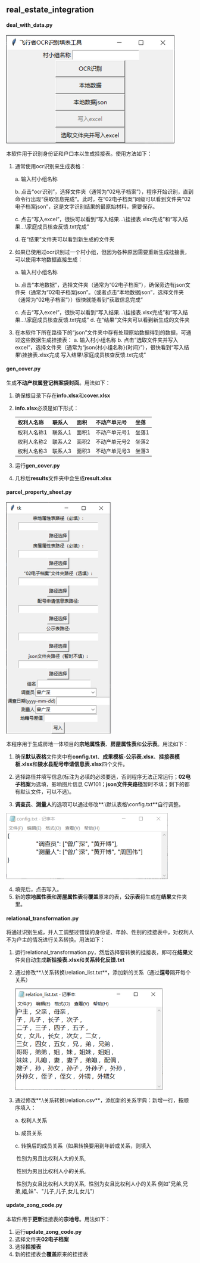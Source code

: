 ## real_estate_integration

#### deal_with_data.py

![deal_with_data](.\pictures\deal_with_data.PNG)



本软件用于识别身份证和户口本以生成挂接表。使用方法如下：

1. 通常使用ocr识别来生成表格：

   a. 输入村小组名称

   b. 点击“ocr识别”，选择文件夹（通常为“02电子档案”），程序开始识别，直到命令行出现“获取信息完成”。此时，在“02电子档案”同级可以看到文件夹“02电子档案json”，这是文字识别结果的最原始材料，需要保存。

   c. 点击“写入excel”，很快可以看到“写入结果\...\挂接表.xlsx完成”和“写入结果\...\家庭成员核查反馈.txt完成”

   d. 在“结果”文件夹可以看到新生成的文件夹

2. 如果已使用过ocr识别过一个村小组，但因为各种原因需要重新生成挂接表，可以使用本地数据直接生成：

   a. 输入村小组名称 

   b. 点击“本地数据”，选择文件夹（通常为“02电子档案”），确保旁边有json文件夹（通常为“02电子档案json”。（或者点击“本地数据json”，选择文件夹（通常为“02电子档案”））很快就能看到“获取信息完成”

   c. 点击“写入excel”，很快可以看到“写入结果\...\挂接表.xlsx完成”和“写入结果\...\家庭成员核查反馈.txt完成”
   d. 在“结果”文件夹可以看到新生成的文件夹

3. 在本软件下所在路径下的“json”文件夹中存有处理原始数据得到的数据，可通过这些数据生成挂接表：
   a. 输入村小组名称 
   b. 点击“选取文件夹并写入excel”，选择文件夹（通常为“json\{村小组名称}{时间}”），很快看到“写入结果\挂接表.xlsx完成 写入结果\家庭成员核查反馈.txt完成”



#### gen_cover.py

生成**不动产权属登记档案袋封面**。用法如下：

1. 确保根目录下存在**info.xlsx**和**cover.xlsx**

2. **info.xlsx**必须是如下形式：

   | 权利人名称  | 联系人  | 面积  | 不动产单元号  | 坐落  |
   | ----------- | ------- | ----- | ------------- | ----- |
   | 权利人名称1 | 联系人1 | 面积1 | 不动产单元号1 | 坐落1 |
   | 权利人名称2 | 联系人2 | 面积2 | 不动产单元号2 | 坐落2 |
   | 权利人名称3 | 联系人3 | 面积3 | 不动产单元号3 | 坐落3 |

3. 运行**gen_cover.py**

4. 几秒后**results**文件夹中会生成**result.xlsx**



#### parcel_property_sheet.py

<img src=".\pictures\parcel_property_sheet.PNG" alt="parcel_property_sheet.py" style="zoom:80%;" />

本程序用于生成房地一体项目的**宗地属性表**、**房屋属性表**和**公示表**。用法如下：

1. 确保**默认表格**文件夹中有**config.txt**、**成果模板-公示表.xlsx**、**挂接表模板.xlsx**和**陵水县配号申请信息表.xlsx**四个文件。

2. 选择路径并填写信息(标注为必填的必须要选，否则程序无法正常运行；**02电子档案**为选填，影响图片信息 CW101；**json文件夹路径**暂时不填；剩下的都有默认文件，可以不选)。

3. **调查员**、**测量人**的选项可以通过修改**.\默认表格\config.txt**自行调整。

<img src=".\pictures\config.PNG" alt="config.txt" style="zoom:80%;" />

4. 填完后，点击写入。
5. 新的**宗地属性表**和**房屋属性表**将**覆盖**原来的表，**公示表**将生成在**结果**文件夹里。



#### relational_transformation.py

将通过识别生成，并人工调整过错误的身份证、年龄、性别的挂接表中，对权利人不为户主的情况进行关系转换。用法如下：

1. 运行relational_transformation.py，然后选择要转换的挂接表，即可在**结果**文件夹自动生成**新挂接表.xlsx**和**关系转化反馈.txt**

2. 通过修改**.\关系转换\relation_list.txt**，添加新的关系（通过**逗号**隔开每个关系）

   <img src=".\pictures\relation_list.PNG" alt="relation_list" style="zoom:80%;" />

3. 通过修改**.\关系转换\relation.csv**，添加新的关系字典：新增一行，按顺序填入：

   a. 权利人关系

   b. 成员关系

   c. 转换后的成员关系（如果转换要用到年龄或关系，则填入   

   ​	性别为男且比权利人大的关系,

   ​	性别为男且比权利人小的关系,

   ​	性别为女且比权利人大的关系,
   ​	性别为女且比权利人小的关系
   ​	例如"兄弟,兄弟,姐,妹"、"儿子,儿子,女儿,女儿")



#### update_zong_code.py

本软件用于**更新**挂接表的**宗地号**。用法如下：

1. 运行**update_zong_code.py**
2. 选择文件夹**02电子档案**
3. 选择**挂接表**
4. 新的挂接表会**覆盖**原来的挂接表